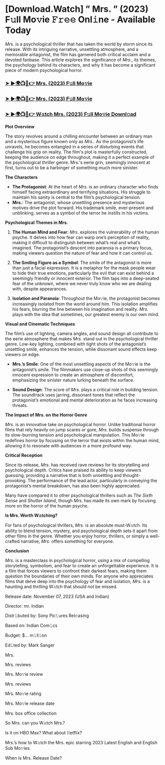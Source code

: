 # [Download.Watch] ” Mrs. ” (2023) F𝚞ll Mo𝚟ie 𝙵𝚛𝚎𝚎 Onl𝚒ne - Available Today

*Mrs.* is a psychological thriller that has taken the world by storm since its release. With its intriguing narrative, unsettling atmosphere, and a memorable antagonist, the film has garnered both critical acclaim and a devoted fanbase. This article explores the significance of *Mrs.*, its themes, the psychology behind its characters, and why it has become a significant piece of modern psychological horror.

<h3><a href="https://t.co/mGWmMaCX9G">➤ ►🌍📺📱👉 Mrs. (2023) F𝚞ll Mo𝚟ie</a></h3>

<h3><a href="https://t.co/mGWmMaCX9G">➤ ►🌍📺📱👉 Mrs. (2023) F𝚞ll Mo𝚟ie</a></h3>

<h3><a href="https://t.co/mGWmMaCX9G">➤ ►🌍📺📱👉 W𝚊tch Mrs. (2023) F𝚞ll Mo𝚟ie Downl𝚘ad</a></h3>

**Plot Overview**

The story revolves around a chilling encounter between an ordinary man and a mysterious figure known only as *Mrs.*. As the protagonist’s life unravels, he becomes entangled in a series of disturbing events that challenge his grip on reality. The film's plot is masterfully constructed, keeping the audience on edge throughout, making it a perfect example of the psychological thriller genre. Mrs.'s eerie grin, seemingly innocent at first, turns out to be a harbinger of something much more sinister.

**The Characters**

- **The Protagonist**: At the heart of *Mrs.* is an ordinary character who finds himself facing extraordinary and terrifying situations. His struggle to maintain his sanity is central to the film’s psychological tension.
- **Mrs.**: The antagonist, whose unsettling presence and mysterious motives drive the plot forward. His trademark smile, ever-present and unblinking, serves as a symbol of the terror he instills in his victims.

**Psychological Themes in Mrs.**

1. **The Human Mind and Fear**: *Mrs.* explores the vulnerability of the human psyche. It delves into how fear can warp one’s perception of reality, making it difficult to distinguish between what’s real and what’s imagined. The protagonist’s descent into paranoia is a primary focus, making viewers question the nature of fear and how it can control us.

2. **The Smiling Figure as a Symbol**: The smile of the antagonist is more than just a facial expression. It is a metaphor for the mask people wear to hide their true emotions, particularly the evil that can exist behind a seemingly friendly or innocent exterior. The film taps into a deep-seated fear of the unknown, where we never truly know who we are dealing with, despite appearances.

3. **Isolation and Paranoia**: Throughout the Mo𝚟ie, the protagonist becomes increasingly isolated from the world around him. This isolation amplifies his fears, blurring the line between his imagination and reality. *Mrs.* plays with the idea that sometimes, our greatest enemy is our own mind.

**Visual and Cinematic Techniques**

The film’s use of lighting, camera angles, and sound design all contribute to the eerie atmosphere that makes *Mrs.* stand out in the psychological thriller genre. Low-key lighting, combined with tight shots of the antagonist’s unsettling smile, enhances the tension, while dissonant sound effects keep viewers on edge.

- **Mrs.’s Smile**: One of the most unsettling aspects of the Mo𝚟ie is the antagonist’s smile. The filmmakers use close-up shots of this seemingly innocent expression to create an atmosphere of discomfort, emphasizing the sinister nature lurking beneath the surface.

- **Sound Design**: The score of *Mrs.* plays a critical role in building tension. The soundtrack uses jarring, dissonant tones that reflect the protagonist’s emotional and mental deterioration as he faces increasing threats.

**The Impact of Mrs. on the Horror Genre**

*Mrs.* is an innovative take on psychological horror. Unlike traditional horror films that rely heavily on jump scares or gore, *Mrs.* builds suspense through its slow-burning tension and psychological manipulation. This Mo𝚟ie redefines horror by focusing on the terror that exists within the human mind, allowing it to resonate with audiences in a more profound way.

**Critical Reception**

Since its release, *Mrs.* has received rave reviews for its storytelling and psychological depth. Critics have praised its ability to keep viewers guessing, providing a narrative that is both unsettling and thought-provoking. The performance of the lead actor, particularly in conveying the protagonist’s mental breakdown, has also been highly appreciated. 

Many have compared it to other psychological thrillers such as *The Sixth Sense* and *Shutter Island*, though *Mrs.* has made its own mark by focusing more on the horror of the human psyche.

**Is Mrs. Worth W𝚊tching?**

For fans of psychological thrillers, *Mrs.* is an absolute must-W𝚊tch. Its ability to blend tension, mystery, and psychological depth sets it apart from other films in the genre. Whether you enjoy horror, thrillers, or simply a well-crafted narrative, *Mrs.* offers something for everyone. 

**Conclusion**

*Mrs.* is a masterclass in psychological horror, using a mix of compelling storytelling, symbolism, and fear to create an unforgettable experience. It is a film that forces viewers to confront their darkest fears, making them question the boundaries of their own minds. For anyone who appreciates films that delve deep into the psychology of fear and isolation, *Mrs.* is a haunting and thrilling W𝚊tch that should not be missed.

Release date: November 07, 2023 (USA and Indian)

Director: mr. Indian

Distr𝚒buted by: Sony Pic𝚝ures Rel𝚎asing

Based on: Indian Com𝚒cs

Budget: $... m𝚒ll𝚒on

Ed𝚒ted by: Mark Sanger

Mrs.

Mrs. reviews

Mrs. Mo𝚟ie review

Mrs. reviews

Mrs. Mo𝚟ie rating

Mrs. Mo𝚟ie release date

Mrs. box office collection

So Mrs. can you W𝚊tch Mrs.?

Is it on HBO Max? What about 𝙽etflix?

Mrs.’s how to W𝚊tch the Mrs. epic starring 2023 Latest English and English Sub Mo𝚟ies.

When Is Mrs. Release Date?
